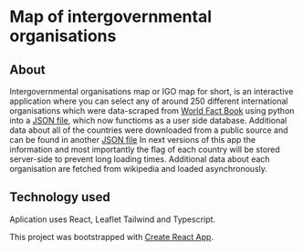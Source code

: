# Map of intergovernmental organisations

## About
Intergovernmental organisations map or IGO map for short,
is an interactive application where you can select any of around 250 different international
organisations which were data-scraped from [World Fact Book](https://www.cia.gov/the-world-factbook/) using python into a [JSON file](https://github.com/forgeManNation/map/blob/a94a262f0891681e9198abf3c95a37240c06052f/src/data/IGOs.json), which now functioms as a user side database.
Additional data about all of the countries were downloaded from a public source and can be found in another [JSON file](https://github.com/forgeManNation/map/blob/a94a262f0891681e9198abf3c95a37240c06052f/src/data/world_countries_information.json)
In next versions of this app the information and most importantly the flag of each country will be stored server-side to prevent long loading times. Additional data about each organisation are fetched from wikipedia and loaded asynchronously. 


## Technology used
Aplication uses React, Leaflet Tailwind and Typescript.

This project was bootstrapped with [Create React App](https://github.com/facebook/create-react-app).
